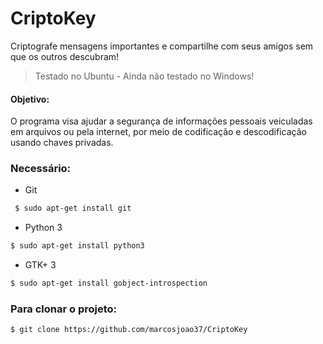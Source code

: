 CriptoKey
=========
Criptografe mensagens importantes e compartilhe com seus amigos sem que os outros descubram!
> Testado no Ubuntu - Ainda não testado no Windows!

#### Objetivo:

O programa visa ajudar a segurança de informações pessoais veiculadas em arquivos ou pela internet, por meio de codificação e descodificação usando chaves privadas.

### Necessário:

* Git

 ```sh
  $ sudo apt-get install git
 ```

* Python 3
 
 ```sh
 $ sudo apt-get install python3
 ```

* GTK+ 3

 ```sh
 $ sudo apt-get install gobject-introspection 
 ```

### Para clonar o projeto:
 
 ```sh
 $ git clone https://github.com/marcosjoao37/CriptoKey
 ```
